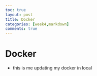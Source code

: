 ```yaml
---
toc: true
layout: post
title: Docker
categories: [week4,markdown]
comments: true
---
```

# Docker
- this is me updating my docker in local 